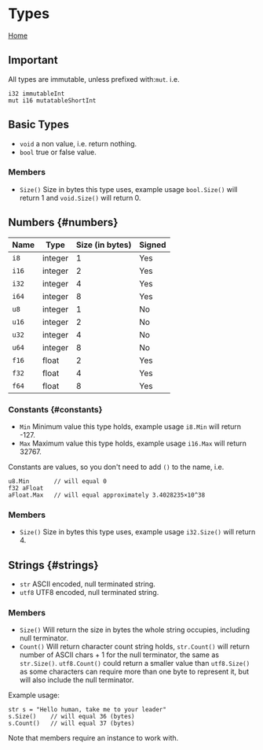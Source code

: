 # Types

[Home](index.md)

## Important

All types are immutable, unless prefixed with:`mut`. i.e.
```
i32 immutableInt
mut i16 mutatableShortInt
```

## Basic Types

- `void` a non value, i.e. return nothing.
- `bool` true or false value.

### Members

- `Size()` Size in bytes this type uses, example usage `bool.Size()` will return 1 and `void.Size()` will return 0.


## Numbers {#numbers}

| Name   | Type    | Size (in bytes) | Signed |
|--------|---------|-----------------|--------|
| `i8`   | integer | 1               | Yes    |
| `i16`  | integer | 2               | Yes    |
| `i32`  | integer | 4               | Yes    |
| `i64`  | integer | 8               | Yes    |
| `u8`   | integer | 1               | No     |
| `u16`  | integer | 2               | No     |
| `u32`  | integer | 4               | No     |
| `u64`  | integer | 8               | No     |
| `f16`  | float   | 2               | Yes    |
| `f32`  | float   | 4               | Yes    |
| `f64`  | float   | 8               | Yes    |

### Constants {#constants}

- `Min` Minimum value this type holds, example usage `i8.Min` will return -127.
- `Max` Maximum value this type holds, example usage `i16.Max` will return 32767.

Constants are values, so you don't need to add `()` to the name, i.e.

```
u8.Min       // will equal 0
f32 aFloat
aFloat.Max   // will equal approximately 3.4028235×10^38
```

### Members

- `Size()` Size in bytes this type uses, example usage `i32.Size()` will return 4.


## Strings {#strings}

- `str` ASCII encoded, null terminated string.
- `utf8` UTF8 encoded, null terminated string.

### Members

- `Size()` Will return the size in bytes the whole string occupies, including null terminator.
- `Count()` Will return character count string holds, `str.Count()` will return number of ASCII chars + 1 for the null terminator, the same as `str.Size()`. `utf8.Count()` could return a smaller value than `utf8.Size()` as some characters can require more than one byte to represent it, but will also include the null terminator.

Example usage:

```
str s = "Hello human, take me to your leader"
s.Size()    // will equal 36 (bytes)
s.Count()   // will equal 37 (bytes)
```

Note that members require an instance to work with.
